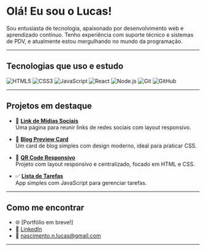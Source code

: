 # Olá! Eu sou o Lucas!

Sou entusiasta de tecnologia, apaixonado por desenvolvimento web e aprendizado contínuo. Tenho experiência com suporte técnico e sistemas de PDV, e atualmente estou mergulhando no mundo da programação.

---

## Tecnologias que uso e estudo

![HTML5](https://img.shields.io/badge/HTML5-E34F26?style=for-the-badge&logo=html5&logoColor=fff)
![CSS3](https://img.shields.io/badge/CSS3-1572B6?style=for-the-badge&logo=css3&logoColor=fff)
![JavaScript](https://img.shields.io/badge/JavaScript-F7DF1E?style=for-the-badge&logo=javascript&logoColor=000)
![React](https://img.shields.io/badge/React-20232A?style=for-the-badge&logo=react&logoColor=61DAFB)
![Node.js](https://img.shields.io/badge/Node.js-339933?style=for-the-badge&logo=nodedotjs&logoColor=fff)
![Git](https://img.shields.io/badge/Git-F05032?style=for-the-badge&logo=git&logoColor=fff)
![GitHub](https://img.shields.io/badge/GitHub-181717?style=for-the-badge&logo=github&logoColor=fff)

---

## Projetos em destaque

- 🔗 [**Link de Mídias Sociais**](https://github.com/lucasdoeni/Link-Midias-Sociais)  
  Uma página para reunir links de redes sociais com layout responsivo.

- 📰 [**Blog Preview Card**](https://github.com/lucasdoeni/Blog-Preview-Card-Main)  
  Um card de blog simples com design moderno, ideal para praticar CSS.

- 📱 [**QR Code Responsivo**](https://github.com/lucasdoeni/QR-Code-Responsivo)  
  Projeto com layout responsivo e centralizado, focado em HTML e CSS.

- ✅ [**Lista de Tarefas**](https://github.com/lucasdoeni/Lista-de-Tarefas)  
  App simples com JavaScript para gerenciar tarefas.

---


## Como me encontrar

- 🌐 [Portfólio em breve!]
- 💼 [LinkedIn](https://www.linkedin.com/in/seu-usuario-aqui)
- 📧 nascimento.n.lucas@gmail.com

---

